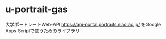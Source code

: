# u-portrait-gas
大学ポートレートWeb-API https://api-portal.portraits.niad.ac.jp/ をGoogle Apps Scriptで使うためのライブラリ

